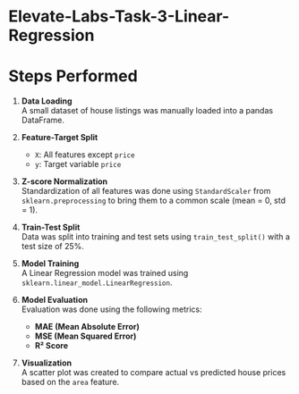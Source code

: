 # Elevate-Labs-Task-3-Linear-Regression
# Steps Performed

1. **Data Loading**  
   A small dataset of house listings was manually loaded into a pandas DataFrame.

2. **Feature-Target Split**  
   - `X`: All features except `price`  
   - `y`: Target variable `price`

3. **Z-score Normalization**  
   Standardization of all features was done using `StandardScaler` from `sklearn.preprocessing` to bring them to a common scale (mean = 0, std = 1).

4. **Train-Test Split**  
   Data was split into training and test sets using `train_test_split()` with a test size of 25%.

5. **Model Training**  
   A Linear Regression model was trained using `sklearn.linear_model.LinearRegression`.

6. **Model Evaluation**  
   Evaluation was done using the following metrics:
   - **MAE (Mean Absolute Error)**
   - **MSE (Mean Squared Error)**
   - **R² Score**

7. **Visualization**  
   A scatter plot was created to compare actual vs predicted house prices based on the `area` feature.



